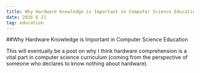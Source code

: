 ```yaml
---
title: Why Hardware Knowledge is Important in Computer Science Education
date: 2016 6 21
tag: education
---
```


##Why Hardware Knowledge is Important in Computer Science Education
  
 This will eventually be a post on why I think hardware comprehension 
is a vital part in computer science curriculum (coming from the 
perspective of someone who declares to know nothing about hardware).
